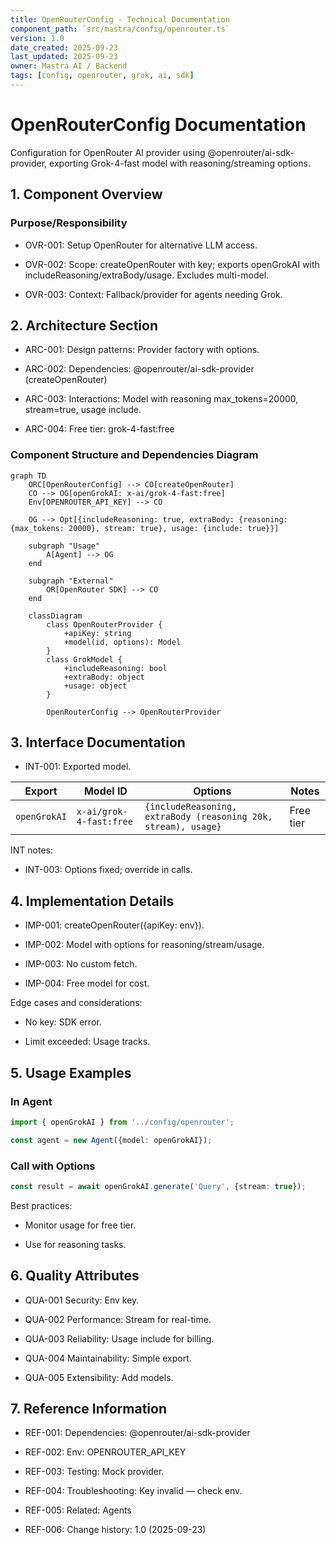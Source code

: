 ```yaml
---
title: OpenRouterConfig - Technical Documentation
component_path: `src/mastra/config/openrouter.ts`
version: 1.0
date_created: 2025-09-23
last_updated: 2025-09-23
owner: Mastra AI / Backend
tags: [config, openrouter, grok, ai, sdk]
---
```


# OpenRouterConfig Documentation

Configuration for OpenRouter AI provider using @openrouter/ai-sdk-provider, exporting Grok-4-fast model with reasoning/streaming options.

## 1. Component Overview

### Purpose/Responsibility

- OVR-001: Setup OpenRouter for alternative LLM access.

- OVR-002: Scope: createOpenRouter with key; exports openGrokAI with includeReasoning/extraBody/usage. Excludes multi-model.

- OVR-003: Context: Fallback/provider for agents needing Grok.

## 2. Architecture Section

- ARC-001: Design patterns: Provider factory with options.

- ARC-002: Dependencies: @openrouter/ai-sdk-provider (createOpenRouter)

- ARC-003: Interactions: Model with reasoning max_tokens=20000, stream=true, usage include.

- ARC-004: Free tier: grok-4-fast:free

### Component Structure and Dependencies Diagram

```mermaid
graph TD
    ORC[OpenRouterConfig] --> CO[createOpenRouter]
    CO --> OG[openGrokAI: x-ai/grok-4-fast:free]
    Env[OPENROUTER_API_KEY] --> CO

    OG --> Opt[{includeReasoning: true, extraBody: {reasoning: {max_tokens: 20000}, stream: true}, usage: {include: true}}]

    subgraph "Usage"
        A[Agent] --> OG
    end

    subgraph "External"
        OR[OpenRouter SDK] --> CO
    end

    classDiagram
        class OpenRouterProvider {
            +apiKey: string
            +model(id, options): Model
        }
        class GrokModel {
            +includeReasoning: bool
            +extraBody: object
            +usage: object
        }

        OpenRouterConfig --> OpenRouterProvider
```

## 3. Interface Documentation

- INT-001: Exported model.

| Export | Model ID | Options | Notes |
|--------|----------|---------|-------|
| `openGrokAI` | `x-ai/grok-4-fast:free` | `{includeReasoning, extraBody (reasoning 20k, stream), usage}` | Free tier |

INT notes:

- INT-003: Options fixed; override in calls.

## 4. Implementation Details

- IMP-001: createOpenRouter({apiKey: env}).

- IMP-002: Model with options for reasoning/stream/usage.

- IMP-003: No custom fetch.

- IMP-004: Free model for cost.

Edge cases and considerations:

- No key: SDK error.

- Limit exceeded: Usage tracks.

## 5. Usage Examples

### In Agent

```ts
import { openGrokAI } from '../config/openrouter';

const agent = new Agent({model: openGrokAI});
```

### Call with Options

```ts
const result = await openGrokAI.generate('Query', {stream: true});
```

Best practices:

- Monitor usage for free tier.

- Use for reasoning tasks.

## 6. Quality Attributes

- QUA-001 Security: Env key.

- QUA-002 Performance: Stream for real-time.

- QUA-003 Reliability: Usage include for billing.

- QUA-004 Maintainability: Simple export.

- QUA-005 Extensibility: Add models.

## 7. Reference Information

- REF-001: Dependencies: @openrouter/ai-sdk-provider

- REF-002: Env: OPENROUTER_API_KEY

- REF-003: Testing: Mock provider.

- REF-004: Troubleshooting: Key invalid — check env.

- REF-005: Related: Agents

- REF-006: Change history: 1.0 (2025-09-23)
